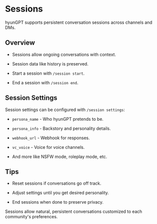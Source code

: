 # Sessions

hyunGPT supports persistent conversation sessions across channels and DMs.

## Overview

- Sessions allow ongoing conversations with context.

- Session data like history is preserved.

- Start a session with `/session start`.

- End a session with `/session end`. 

## Session Settings

Session settings can be configured with `/session settings`:

- `persona_name` - Who hyunGPT pretends to be.

- `persona_info` - Backstory and personality details.

- `webhook_url` - Webhook for responses.

- `vc_voice` - Voice for voice channels.

- And more like NSFW mode, roleplay mode, etc.

## Tips

- Reset sessions if conversations go off track.

- Adjust settings until you get desired personality.

- End sessions when done to preserve privacy.

Sessions allow natural, persistent conversations customized to each community's preferences.
